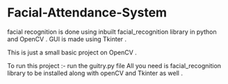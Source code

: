 # Facial-Attendance-System
facial recognition is done using  inbuilt facial_recognition library  in python and OpenCV . GUI is made using Tkinter . 

This is just a small basic project on OpenCV . 

To run this project :- 
    run the guitry.py file 
All you need is facial_recognition library to be installed along with openCV and Tkinter as well .
